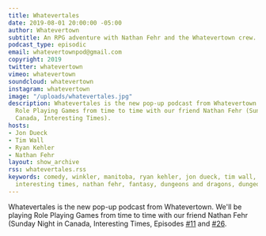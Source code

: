 ```yaml
---
title: Whatevertales
date: 2019-08-01 20:00:00 -05:00
author: Whatevertown
subtitle: An RPG adventure with Nathan Fehr and the Whatevertown crew.
podcast_type: episodic
email: whatevertownpod@gmail.com
copyright: 2019
twitter: whatevertown
vimeo: whatevertown
soundcloud: whatevertown
instagram: whatevertown
image: "/uploads/whatevertales.jpg"
description: Whatevertales is the new pop-up podcast from Whatevertown. We'll be playing
  Role Playing Games from time to time with our friend Nathan Fehr (Sunday Night in
  Canada, Interesting Times).
hosts:
- Jon Dueck
- Tim Wall
- Ryan Kehler
- Nathan Fehr
layout: show_archive
rss: whatevertales.rss
keywords: comedy, winkler, manitoba, ryan kehler, jon dueck, tim wall, whatevertown,
  interesting times, nathan fehr, fantasy, dungeons and dragons, dungeon world
---
```


Whatevertales is the new pop-up podcast from Whatevertown. We'll be playing Role Playing Games from time to time with our friend Nathan Fehr (Sunday Night in Canada, Interesting Times, Episodes [#11](https://whatevertown.com/episode/11/) and [#26](https://whatevertown.com/episode/s02e03/).
